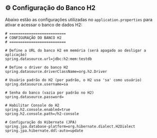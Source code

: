 ## ⚙️ Configuração do Banco H2

Abaixo estão as configurações utilizadas no `application.properties` para ativar e acessar o banco de dados H2:

```properties
# ==========================
# CONFIGURAÇÃO DO BANCO H2
# ==========================

# Define a URL do banco H2 em memória (será apagado ao desligar a aplicação)
spring.datasource.url=jdbc:h2:mem:testdb

# Define o driver do banco H2
spring.datasource.driverClassName=org.h2.Driver

# Usuário padrão do H2 (por padrão, o H2 usa 'sa' como usuário)
spring.datasource.username=sa

# Senha do banco (vazia por padrão no H2)
spring.datasource.password=

# Habilitar Console do H2
spring.h2.console.enabled=true
spring.h2.console.path=/h2-console

# Configuração do Hibernate (JPA)
spring.jpa.database-platform=org.hibernate.dialect.H2Dialect
spring.jpa.hibernate.ddl-auto=update
